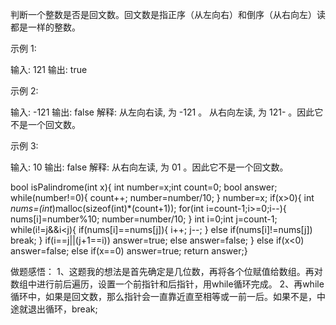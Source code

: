 判断一个整数是否是回文数。回文数是指正序（从左向右）和倒序（从右向左）读都是一样的整数。

示例 1:

输入: 121
输出: true

示例 2:

输入: -121
输出: false
解释: 从左向右读, 为 -121 。 从右向左读, 为 121- 。因此它不是一个回文数。

示例 3:

输入: 10
输出: false
解释: 从右向左读, 为 01 。因此它不是一个回文数。


bool isPalindrome(int x){
    int number=x;int count=0;
    bool answer;
    while(number!=0){
        count++;
        number=number/10;
    }
    number=x;
    if(x>0){
    int *nums=(int*)malloc(sizeof(int)*(count+1));
    for(int i=count-1;i>=0;i--){
        nums[i]=number%10;
        number=number/10;
    }
    int i=0;int j=count-1;
    while(i!=j&&i<j){
        if(nums[i]==nums[j]){
            i++;
            j--;
        }
        else if(nums[i]!=nums[j])
        break;
    }
    if(i==j||(j+1==i))
    answer=true;
    else 
    answer=false;
    }
    else if(x<0)
    answer=false;
    else if(x==0)
    answer=true;
    return answer;}

做题感悟：
1、这题我的想法是首先确定是几位数，再将各个位赋值给数组。再对数组中进行前后遍历，设置一个前指针和后指针，用while循环完成。
2、再while循环中，如果是回文数，那么指针会一直靠近直至相等或一前一后。如果不是，中途就退出循环，break;

